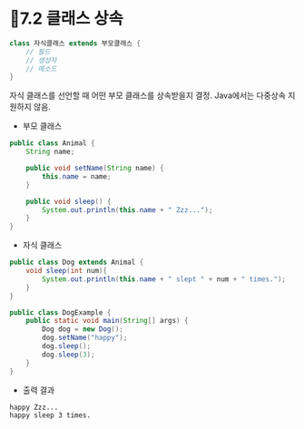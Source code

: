 # 📖7.2 클래스 상속

```java
class 자식클래스 extends 부모클래스 {
    // 필드
    // 생성자
    // 메소드
}
```
자식 클래스를 선언할 때 어떤 부모 클래스를 상속받을지 결정.
Java에서는 다중상속 지원하지 않음.

* 부모 클래스
```java
public class Animal {
	String name;

	public void setName(String name) {
		this.name = name;
	}

	public void sleep() {
		System.out.println(this.name + " Zzz...");
	}
}
```
* 자식 클래스
```java
public class Dog extends Animal {
    void sleep(int num){
        System.out.println(this.name + " slept " + num + " times.");
    }
}
```
```java
public class DogExample {
    public static void main(String[] args) {
        Dog dog = new Dog();
        dog.setName("happy");
        dog.sleep();
        dog.sleep(3);
    }
}
```
* 출력 결과
```text
happy Zzz...
happy sleep 3 times.
```